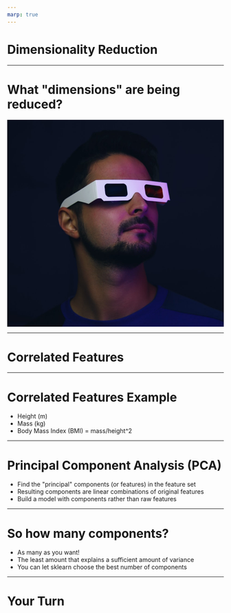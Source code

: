 ```yaml
---
marp: true
---
```


<style>
img[alt~="center"] {
  display: block;
  margin: 0 auto;
}
</style>

# Dimensionality Reduction

<!--
This lesson is about dimensionality reduction.

This class is largely focused on prediction models and algorithms. Dimensionality reduction is not a prediction algorithm, but it is a very important preprocessing algorithm. Dimensionality reduction is often performed on a dataset before building a prediction model, such as logistic regression.

-->

---

# What "dimensions" are being reduced?

![center](res/3d_glasses.png)

<!--
In this context, "dimension" refers to the number of input features. So the dimensionality being reduced is the number of input features. Say we have a dataset with 100 features. This means we initially have 100 dimensions in our model. This can be unwieldy and lead to overfitting, in the same way that training on too much data and leaving none for testing can lead to overfitting.

The aim of dimensionality reduction is to reduce the number of features to just those that are most important.

Image Details:
* [3d_glasses.png](https://unsplash.com/photos/GsGs_FvQyac): Unsplash License

-->

---

# Correlated Features

<!--
Dimensionality reduction is most important when some features may be correlated. Many prediction models actually assume that features are independent, or at least have low collinearity or correlation. But this is not always true! Having correlated features can lead to violations of model assumptions, which brings the validity of the entire model into question.

-->

---

# Correlated Features Example

- Height (m)
- Mass (kg)
- Body Mass Index (BMI) = mass/height^2

<!--
Let's consider this extreme example. 

Say we have a model that uses height, mass, and BMI as features. Now, BMI is entirely a derived feature from height and mass.
Having all 3 of these features means we *definitely* have correlated features. Even alone, height and mass are extremely
correlated, and may lead to issues. Having all 3 is certainly an example of too many dimensions.

We would run dimensionality reduction on these data to find just the dimensions that matter most, before running the feature set through
any models.

-->

---

# Principal Component Analysis (PCA)

- Find the "principal" components (or features) in the feature set
- Resulting components are linear combinations of original features
- Build a model with components rather than raw features

<!--
PCA is by far the most widely used algorithm for dimensionality reduction. The goal of PCA is to identify vectors that explain the most variance in the data. These are the most important components. 

PCA works by taking the feature matrix and finding
the eigenvalues and eigenvectors of this matrix.

(NOTE: Mentioning this will be useful to those with a linear algebra background, but may intimidate those who haven't heard of
eigenvectors. Make sure to stress that the implementation isn't that important because sklearn does it for you under the hood.
No need to explain what eigenvectors do, suffice to say that the eigenvalues tell you how important an "eigenvector" of
features is.)

Note that the final components are not a subset of the original features, but a linear combination of features. That is how we
distinguish between a "feature" (an input feature) and a "component" (result of PCA, which is a linear combination of input
features). The results of PCA are no longer going to be physical features that were measured. This is okay, but it does make interpreting the results of a model slightly more subtle. 



-->

---

# So how many components?

- As many as you want!
- The least amount that explains a sufficient amount of variance
- You can let sklearn choose the best number of components

<!--
In general, our goal is to end up with the smallest number of components that explains the most amount of variance. 

As usual, you may let scikit-learn choose the optimal number of components, unless you have a set number in mind for your use case. 

-->

---

# Your Turn

<!--
We will now turn to the lab, where we will apply PCA to a dataset on wine. Then we will build a logistic regression model. 

-->

